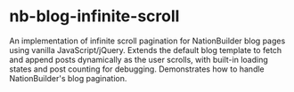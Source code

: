 # nb-blog-infinite-scroll
An implementation of infinite scroll pagination for NationBuilder blog pages using vanilla JavaScript/jQuery. Extends the default blog template to fetch and append posts dynamically as the user scrolls, with built-in loading states and post counting for debugging. Demonstrates how to handle NationBuilder's blog pagination.
